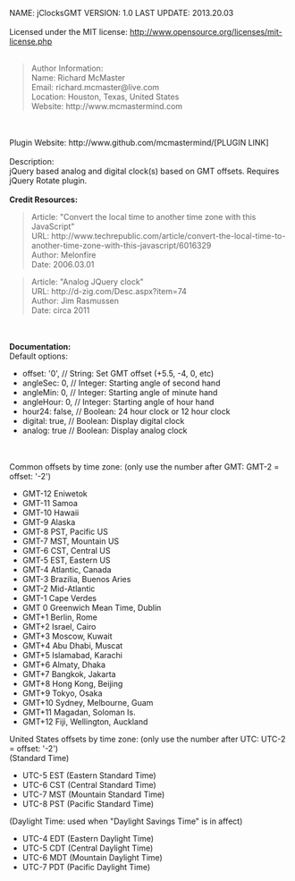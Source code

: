 
NAME: jClocksGMT
VERSION: 1.0 
LAST UPDATE: 2013.20.03
<br><br>
Licensed under the MIT license: http://www.opensource.org/licenses/mit-license.php
<br><br>
<blockquote> Author Information:
<br>Name: Richard McMaster
<br>Email: richard.mcmaster@live.com
<br>Location: Houston, Texas, United States
<br>Website: http://www.mcmastermind.com
 </blockquote>
<br><br>
Plugin Website: http://www.github.com/mcmastermind/[PLUGIN LINK]
<br><br>
</blockquote>
Description:<br>
jQuery based analog and digital clock(s) based on GMT offsets. Requires jQuery Rotate plugin.
 </blockquote>
<br><br>
<b>Credit Resources: </b>
<blockquote>Article: "Convert the local time to another time zone with this JavaScript"
<br>URL: http://www.techrepublic.com/article/convert-the-local-time-to-another-time-zone-with-this-javascript/6016329
<br>Author: Melonfire
<br>Date: 2006.03.01
</blockquote>
<blockquote>
Article: "Analog JQuery clock"
<br>URL: http://d-zig.com/Desc.aspx?item=74
<br>Author: Jim Rasmussen
<br>Date: circa 2011
</blockquote>
<br><br>
<b>Documentation:</b><br>
Default options:
<ul>
<li>offset: '0',    // String: Set GMT offset (+5.5, -4, 0, etc)</li>
<li>angleSec: 0,    // Integer: Starting angle of second hand</li>
<li>angleMin: 0,    // Integer: Starting angle of minute hand</li>
<li>angleHour: 0,   // Integer: Starting angle of hour hand</li>
<li>hour24: false,  // Boolean: 24 hour clock or 12 hour clock</li>
<li>digital: true,  // Boolean: Display digital clock</li>
<li>analog: true    // Boolean: Display analog clock</li>
</ul>
<br><br>
Common offsets by time zone: (only use the number after GMT: GMT-2 = offset: '-2')
<ul>
<li>GMT-12	 Eniwetok</li>
<li>GMT-11	 Samoa</li>
<li>GMT-10	 Hawaii</li>
<li>GMT-9	 Alaska</li>
<li>GMT-8	 PST, Pacific US</li>
<li>GMT-7	 MST, Mountain US</li>
<li>GMT-6	 CST, Central US</li>
<li>GMT-5	 EST, Eastern US</li>
<li>GMT-4	 Atlantic, Canada</li>
<li>GMT-3	 Brazilia, Buenos Aries</li>
<li>GMT-2	 Mid-Atlantic</li>
<li>GMT-1	 Cape Verdes</li>
<li>GMT	0    Greenwich Mean Time, Dublin</li>
<li>GMT+1	 Berlin, Rome</li>
<li>GMT+2	 Israel, Cairo</li>
<li>GMT+3	 Moscow, Kuwait</li>
<li>GMT+4	 Abu Dhabi, Muscat</li>
<li>GMT+5	 Islamabad, Karachi</li>
<li>GMT+6	 Almaty, Dhaka</li>
<li>GMT+7	 Bangkok, Jakarta</li>
<li>GMT+8	 Hong Kong, Beijing</li>
<li>GMT+9	 Tokyo, Osaka</li>
<li>GMT+10	 Sydney, Melbourne, Guam</li>
<li>GMT+11	 Magadan, Soloman Is.</li>
<li>GMT+12	 Fiji, Wellington, Auckland</li>
</ul>
United States offsets by time zone: (only use the number after UTC: UTC-2 = offset: '-2')<br>
(Standard Time)
<ul>
<li>UTC-5	 EST (Eastern Standard Time)</li>
<li>UTC-6	 CST (Central Standard Time)</li>
<li>UTC-7	 MST (Mountain Standard Time)</li>
<li>UTC-8	 PST (Pacific Standard Time)</li>
</ul>
(Daylight Time: used when "Daylight Savings Time" is in affect)
<ul>
<li>UTC-4	 EDT (Eastern Daylight Time)</li>
<li>UTC-5	 CDT (Central Daylight Time)</li>
<li>UTC-6	 MDT (Mountain Daylight Time)</li>
<li>UTC-7	 PDT (Pacific Daylight Time)</li>
</ul>
